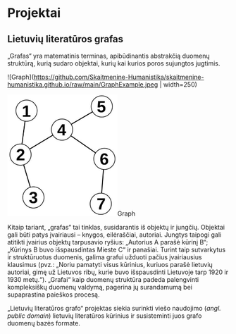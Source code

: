 # Projektai

## Lietuvių literatūros grafas

„Grafas“ yra matematinis terminas, apibūdinantis abstrakčią duomenų struktūrą, kurią sudaro objektai, kurių  kai kurios poros sujungtos jugtimis. 

![Graph](https://github.com/Skaitmenine-Humanistika/skaitmenine-humanistika.github.io/raw/main/GraphExample.jpeg | width=250)

<img src="https://github.com/Skaitmenine-Humanistika/skaitmenine-humanistika.github.io/raw/main/GraphExample.jpeg" width=250>Graph</img>

Kitaip tariant, „grafas“ tai tinklas, susidarantis iš objektų ir jungčių. 
Objektai gali būti patys įvairiausi – knygos, eilėraščiai, autoriai. Jungtys taipogi gali atitikti įvairius objektų tarpusavio ryšius: „Autorius A parašė kūrinį B“; „Kūrinys B buvo išspausdintas Mieste C“ ir panašiai. 
Turint taip sutvarkytus ir struktūruotus duomenis, galima grafui užduoti pačius įvairiausius klausimus (pvz.: „Noriu pamatyti visus kūrinius, kuriuos parašė lietuvių autoriai, gimę už Lietuvos ribų, kurie buvo išspausdinti Lietuvoje tarp 1920 ir 1930 metų.“).
„Grafai“ kaip duomenų struktūra padeda palengvinti kompleksiškų duomenų valdymą, pagerina jų surandamumą bei supaprastina paieškos procesą. 

„Lietuvių literatūros grafo“ projektas siekia surinkti viešo naudojimo (*angl. public domain*) lietuvių literatūros kūrinius ir susisteminti juos grafo duomenų bazės formate. 
